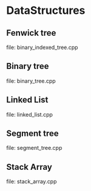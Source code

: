 # DataStructures
## Fenwick tree
file:  binary_indexed_tree.cpp
## Binary tree
file:  binary_tree.cpp
## Linked List 
file:  linked_list.cpp
## Segment tree
file:  segment_tree.cpp
## Stack Array
file:  stack_array.cpp

